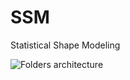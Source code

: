 # SSM
Statistical Shape Modeling


![Folders architecture](/home/emilie/Benni_Handover/EMI_Documentation/GPA_IterationFolders.png)
